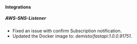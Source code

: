 #### Integrations

##### AWS-SNS-Listener

- Fixed an issue with confirm Subscription notification.
- Updated the Docker image to: *demisto/fastapi:1.0.0.91751*.